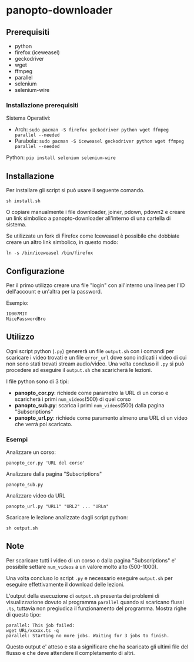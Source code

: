 # panopto-downloader

## Prerequisiti

- python
- firefox (iceweasel)
- geckodriver
- wget
- ffmpeg
- parallel
- selenium
- selenium-wire

### Installazione prerequisiti

Sistema Operativi:

- Arch: `sudo pacman -S firefox geckodriver python wget ffmpeg parallel --needed`
- Parabola: `sudo pacman -S iceweasel geckodriver python wget ffmpeg parallel --needed`

Python: `pip install selenium selenium-wire`

## Installazione
Per installare gli script si può usare il seguente comando.

	sh install.sh

O copiare manualmente i file downloader, joiner, pdown, pdown2 e creare un link simbolico a panopto-downloader all'interno di una cartella di sistema.

Se utilizzate un fork di Firefox come Iceweasel è possibile che dobbiate creare un altro link simbolico, in questo modo:

	ln -s /bin/iceweasel /bin/firefox

## Configurazione

Per il primo utilizzo creare una file "login" con all'interno una linea per l'ID dell'account e un'altra per la password.

Esempio:

	ID007MIT
	NicePasswordBro

## Utilizzo

Ogni script python (`.py`) genererà un file `output.sh` con i comandi per scaricare i video trovati e un file `error_url` dove sono indicati i video di cui non sono stati trovati stream audio/video. Una volta concluso il `.py` si può procedere ad eseguire il `output.sh` che scaricherà le lezioni.

I file python sono di 3 tipi:

- **panopto_cor.py**: richiede come parametro la URL di un corso e scaricherà i primi `num_videos`(500) di quel corso
- **panopto_sub.py**: scarica i primi `num_videos`(500) dalla pagina "Subscriptions"
- **panopto_url.py**: richiede come paramento almeno una URL di un video che verrà poi scaricato.

### Esempi

Analizzare un corso:

	panopto_cor.py 'URL del corso'

Analizzare dalla pagina "Subscriptions"

	panopto_sub.py

Analizzare video da URL
	
	panopto_url.py "URL1" "URL2" ... "URLn"

Scaricare le lezione analizzate dagli script python:
	
	sh output.sh

## Note

Per scaricare tutti i video di un corso o dalla pagina "Subscriptions" e' possibile settare `num_videos` a un valore molto alto (500-1000).

Una volta concluso lo script `.py` e necessario eseguire `output.sh` per eseguire effettivamente il download delle lezioni.

L'output della esecuzione di `output.sh` presenta dei problemi di visualizzazione dovuto al programma `parallel` quando si scaricano flussi `.ts`, tuttavia non pregiudica il funzionamento del programma. Mostra righe di questo tipo:

	parallel: This job failed:
	wget URL/xxxxx.ts -q
	parallel: Starting no more jobs. Waiting for 3 jobs to finish.

Questo output e' atteso e sta a significare che ha scaricato gli ultimi file del flusso e che deve attendere il completamento di altri.
